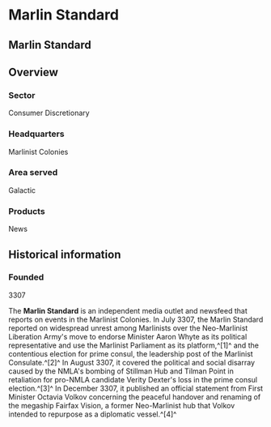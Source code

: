 # Marlin Standard
## Marlin Standard

		

## Overview

### Sector

Consumer Discretionary

### Headquarters

Marlinist Colonies

### Area served

Galactic

### Products

News

## Historical information

### Founded

3307

The **Marlin Standard** is an independent media outlet and newsfeed that reports on events in the Marlinist Colonies. In July 3307, the Marlin Standard reported on widespread unrest among Marlinists over the Neo-Marlinist Liberation Army's move to endorse Minister Aaron Whyte as its political representative and use the Marlinist Parliament as its platform,^[1]^ and the contentious election for prime consul, the leadership post of the Marlinist Consulate.^[2]^ In August 3307, it covered the political and social disarray caused by the NMLA's bombing of Stillman Hub and Tilman Point in retaliation for pro-NMLA candidate Verity Dexter's loss in the prime consul election.^[3]^ In December 3307, it published an official statement from First Minister Octavia Volkov concerning the peaceful handover and renaming of the megaship Fairfax Vision, a former Neo-Marlinist hub that Volkov intended to repurpose as a diplomatic vessel.^[4]^